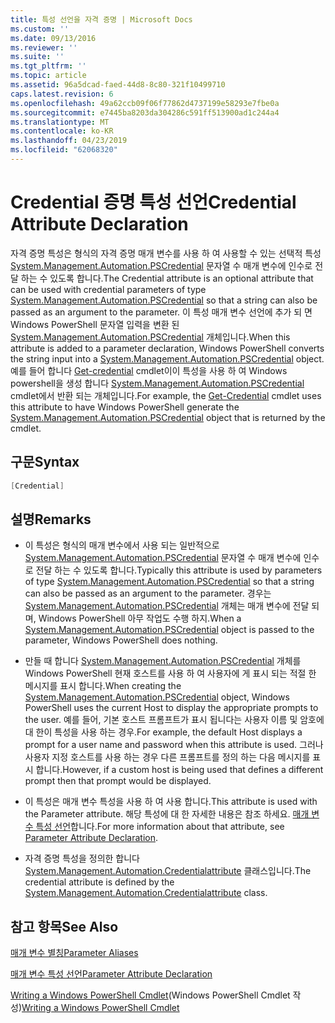 ```yaml
---
title: 특성 선언을 자격 증명 | Microsoft Docs
ms.custom: ''
ms.date: 09/13/2016
ms.reviewer: ''
ms.suite: ''
ms.tgt_pltfrm: ''
ms.topic: article
ms.assetid: 96a5dcad-faed-44d8-8c80-321f10499710
caps.latest.revision: 6
ms.openlocfilehash: 49a62ccb09f06f77862d4737199e58293e7fbe0a
ms.sourcegitcommit: e7445ba8203da304286c591ff513900ad1c244a4
ms.translationtype: MT
ms.contentlocale: ko-KR
ms.lasthandoff: 04/23/2019
ms.locfileid: "62068320"
---
```

# <a name="credential-attribute-declaration"></a><span data-ttu-id="a4ed2-102">Credential 증명 특성 선언</span><span class="sxs-lookup"><span data-stu-id="a4ed2-102">Credential Attribute Declaration</span></span>

<span data-ttu-id="a4ed2-103">자격 증명 특성은 형식의 자격 증명 매개 변수를 사용 하 여 사용할 수 있는 선택적 특성 [System.Management.Automation.PSCredential](/dotnet/api/System.Management.Automation.PSCredential) 문자열 수 매개 변수에 인수로 전달 하는 수 있도록 합니다.</span><span class="sxs-lookup"><span data-stu-id="a4ed2-103">The Credential attribute is an optional attribute that can be used with credential parameters of type [System.Management.Automation.PSCredential](/dotnet/api/System.Management.Automation.PSCredential) so that a string can also be passed as an argument to the parameter.</span></span> <span data-ttu-id="a4ed2-104">이 특성 매개 변수 선언에 추가 되 면 Windows PowerShell 문자열 입력을 변환 된 [System.Management.Automation.PSCredential](/dotnet/api/System.Management.Automation.PSCredential) 개체입니다.</span><span class="sxs-lookup"><span data-stu-id="a4ed2-104">When this attribute is added to a parameter declaration, Windows PowerShell converts the string input into a [System.Management.Automation.PSCredential](/dotnet/api/System.Management.Automation.PSCredential) object.</span></span> <span data-ttu-id="a4ed2-105">예를 들어 합니다 [Get-credential](/powershell/module/Microsoft.PowerShell.Security/Get-Credential) cmdlet이이 특성을 사용 하 여 Windows powershell을 생성 합니다 [System.Management.Automation.PSCredential](/dotnet/api/System.Management.Automation.PSCredential) cmdlet에서 반환 되는 개체입니다.</span><span class="sxs-lookup"><span data-stu-id="a4ed2-105">For example, the [Get-Credential](/powershell/module/Microsoft.PowerShell.Security/Get-Credential) cmdlet uses this attribute to have Windows PowerShell generate the [System.Management.Automation.PSCredential](/dotnet/api/System.Management.Automation.PSCredential) object that is returned by the cmdlet.</span></span>

## <a name="syntax"></a><span data-ttu-id="a4ed2-106">구문</span><span class="sxs-lookup"><span data-stu-id="a4ed2-106">Syntax</span></span>

```csharp
[Credential]
```

## <a name="remarks"></a><span data-ttu-id="a4ed2-107">설명</span><span class="sxs-lookup"><span data-stu-id="a4ed2-107">Remarks</span></span>

- <span data-ttu-id="a4ed2-108">이 특성은 형식의 매개 변수에서 사용 되는 일반적으로 [System.Management.Automation.PSCredential](/dotnet/api/System.Management.Automation.PSCredential) 문자열 수 매개 변수에 인수로 전달 하는 수 있도록 합니다.</span><span class="sxs-lookup"><span data-stu-id="a4ed2-108">Typically this attribute is used by parameters of type [System.Management.Automation.PSCredential](/dotnet/api/System.Management.Automation.PSCredential) so that a string can also be passed as an argument to the parameter.</span></span> <span data-ttu-id="a4ed2-109">경우는 [System.Management.Automation.PSCredential](/dotnet/api/System.Management.Automation.PSCredential) 개체는 매개 변수에 전달 되며, Windows PowerShell 아무 작업도 수행 하지.</span><span class="sxs-lookup"><span data-stu-id="a4ed2-109">When a [System.Management.Automation.PSCredential](/dotnet/api/System.Management.Automation.PSCredential) object is passed to the parameter, Windows PowerShell does nothing.</span></span>

- <span data-ttu-id="a4ed2-110">만들 때 합니다 [System.Management.Automation.PSCredential](/dotnet/api/System.Management.Automation.PSCredential) 개체를 Windows PowerShell 현재 호스트를 사용 하 여 사용자에 게 표시 되는 적절 한 메시지를 표시 합니다.</span><span class="sxs-lookup"><span data-stu-id="a4ed2-110">When creating the [System.Management.Automation.PSCredential](/dotnet/api/System.Management.Automation.PSCredential) object, Windows PowerShell uses the current Host to display the appropriate prompts to the user.</span></span> <span data-ttu-id="a4ed2-111">예를 들어, 기본 호스트 프롬프트가 표시 됩니다는 사용자 이름 및 암호에 대 한이 특성을 사용 하는 경우.</span><span class="sxs-lookup"><span data-stu-id="a4ed2-111">For example, the default Host displays a prompt for a user name and password when this attribute is used.</span></span> <span data-ttu-id="a4ed2-112">그러나 사용자 지정 호스트를 사용 하는 경우 다른 프롬프트를 정의 하는 다음 메시지를 표시 합니다.</span><span class="sxs-lookup"><span data-stu-id="a4ed2-112">However, if a custom host is being used that defines a different prompt then that prompt would be displayed.</span></span>

- <span data-ttu-id="a4ed2-113">이 특성은 매개 변수 특성을 사용 하 여 사용 합니다.</span><span class="sxs-lookup"><span data-stu-id="a4ed2-113">This attribute is used with the Parameter attribute.</span></span> <span data-ttu-id="a4ed2-114">해당 특성에 대 한 자세한 내용은 참조 하세요. [매개 변수 특성 선언](./parameter-attribute-declaration.md)합니다.</span><span class="sxs-lookup"><span data-stu-id="a4ed2-114">For more information about that attribute, see [Parameter Attribute Declaration](./parameter-attribute-declaration.md).</span></span>

- <span data-ttu-id="a4ed2-115">자격 증명 특성을 정의한 합니다 [System.Management.Automation.Credentialattribute](/dotnet/api/System.Management.Automation.CredentialAttribute) 클래스입니다.</span><span class="sxs-lookup"><span data-stu-id="a4ed2-115">The credential attribute is defined by the [System.Management.Automation.Credentialattribute](/dotnet/api/System.Management.Automation.CredentialAttribute) class.</span></span>

## <a name="see-also"></a><span data-ttu-id="a4ed2-116">참고 항목</span><span class="sxs-lookup"><span data-stu-id="a4ed2-116">See Also</span></span>

[<span data-ttu-id="a4ed2-117">매개 변수 별칭</span><span class="sxs-lookup"><span data-stu-id="a4ed2-117">Parameter Aliases</span></span>](./parameter-aliases.md)

[<span data-ttu-id="a4ed2-118">매개 변수 특성 선언</span><span class="sxs-lookup"><span data-stu-id="a4ed2-118">Parameter Attribute Declaration</span></span>](./parameter-attribute-declaration.md)

<span data-ttu-id="a4ed2-119">[Writing a Windows PowerShell Cmdlet](./writing-a-windows-powershell-cmdlet.md)(Windows PowerShell Cmdlet 작성)</span><span class="sxs-lookup"><span data-stu-id="a4ed2-119">[Writing a Windows PowerShell Cmdlet](./writing-a-windows-powershell-cmdlet.md)</span></span>
